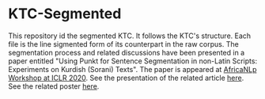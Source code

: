 # KTC-Segmented
This repository id the segmented KTC.
It follows the KTC's structure. 
Each file is the line sigmented form of its counterpart in the raw corpus.
The segmentation process and related discussions have been presented in a paper entitled 
"Using Punkt for Sentence Segmentation in non-Latin Scripts: Experiments on Kurdish (Sorani) Texts".
The paper is appeared at <a href="https://africanlp-workshop.github.io/program.html">AfricaNLp Workshop at ICLR 2020</a>.
See the presentation of the related article <a href="https://slideslive.com/38926588/using-punkt-for-sentence-segmentation-in-nonlatin-scripts-experiments-on-kurdish-sorani-texts">here</a>.
See the related poster <a href="https://drive.google.com/file/d/10DbS9j05wYawN8elVGZfK69UcdHSQmT6/view">here</a>.

